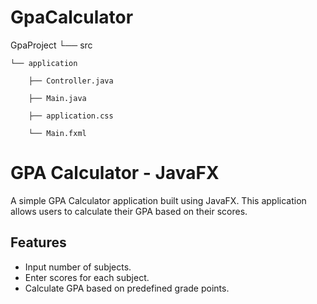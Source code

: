 # GpaCalculator
GpaProject
└── src

    └── application
    
        ├── Controller.java
        
        ├── Main.java
        
        ├── application.css
        
        └── Main.fxml
        
        
# GPA Calculator - JavaFX

A simple GPA Calculator application built using JavaFX. This application allows users to calculate their GPA based on their scores.

## Features

- Input number of subjects.
- Enter scores for each subject.
- Calculate GPA based on predefined grade points.
